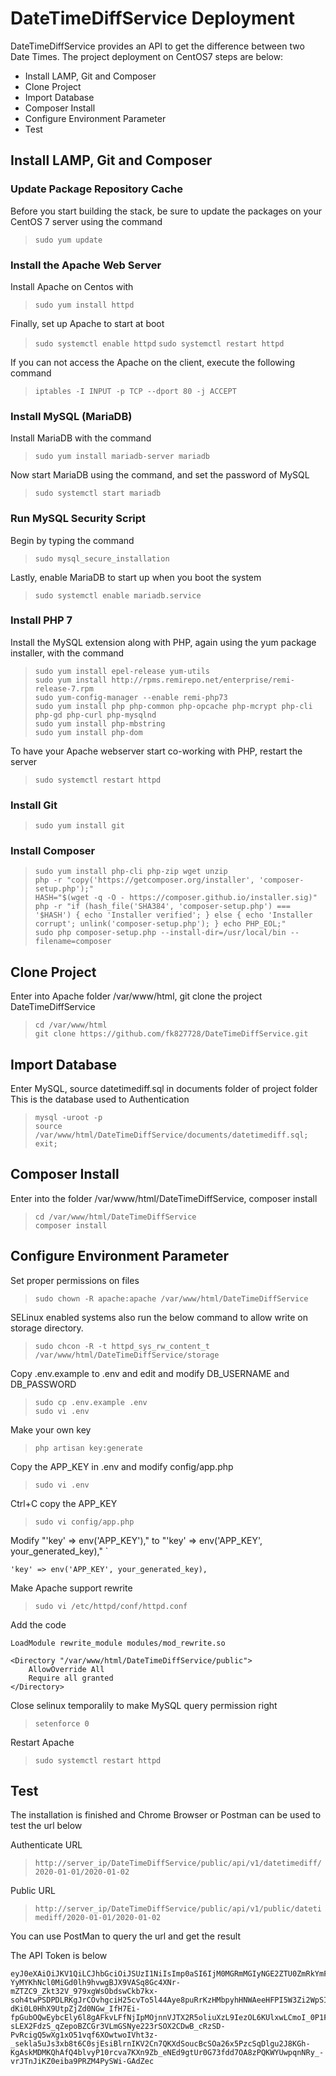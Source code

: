 # DateTimeDiffService Deployment

DateTimeDiffService provides an API to get the difference between two Date Times. The project deployment on CentOS7 steps are below:

- Install LAMP, Git and Composer
- Clone Project
- Import Database
- Composer Install
- Configure Environment Parameter
- Test

## Install LAMP, Git and Composer

### Update Package Repository Cache

Before you start building the stack, be sure to update the packages on your CentOS 7 server using the command

>`sudo yum update`

### Install the Apache Web Server

Install Apache on Centos with

>`sudo yum install httpd`

Finally, set up Apache to start at boot

>`sudo systemctl enable httpd`
>`sudo systemctl restart httpd`

If you can not access the Apache on the client, execute the following command

>`iptables -I INPUT -p TCP --dport 80 -j ACCEPT`

### Install MySQL (MariaDB)

Install MariaDB with the command

>`sudo yum install mariadb-server mariadb`

Now start MariaDB using the command, and set the password of MySQL

>`sudo systemctl start mariadb`

### Run MySQL Security Script

Begin by typing the command

>`sudo mysql_secure_installation`

Lastly, enable MariaDB to start up when you boot the system

>`sudo systemctl enable mariadb.service`

### Install PHP 7

Install the MySQL extension along with PHP, again using the yum package installer, with the command

>`sudo yum install epel-release yum-utils`<br>
>`sudo yum install http://rpms.remirepo.net/enterprise/remi-release-7.rpm`<br>
>`sudo yum-config-manager --enable remi-php73`<br>
>`sudo yum install php php-common php-opcache php-mcrypt php-cli php-gd php-curl php-mysqlnd`<br>
>`sudo yum install php-mbstring`<br>
>`sudo yum install php-dom`

To have your Apache webserver start co-working with PHP, restart the server

>`sudo systemctl restart httpd`

### Install Git

>`sudo yum install git`

### Install Composer

>`sudo yum install php-cli php-zip wget unzip`<br>
>`php -r "copy('https://getcomposer.org/installer', 'composer-setup.php');"`<br>
>`HASH="$(wget -q -O - https://composer.github.io/installer.sig)"`<br>
>`php -r "if (hash_file('SHA384', 'composer-setup.php') === '$HASH') { echo 'Installer verified'; } else { echo 'Installer corrupt'; unlink('composer-setup.php'); } echo PHP_EOL;"`<br>
>`sudo php composer-setup.php --install-dir=/usr/local/bin --filename=composer`

## Clone Project

Enter into Apache folder /var/www/html, git clone the project DateTimeDiffService

>`cd /var/www/html`<br>
>`git clone https://github.com/fk827728/DateTimeDiffService.git`

## Import Database

Enter MySQL, source datetimediff.sql in documents folder of project folder<br>
This is the database used to Authentication

>`mysql -uroot -p`<br>
>`source /var/www/html/DateTimeDiffService/documents/datetimediff.sql;`<br>
>`exit;`

## Composer Install

Enter into the folder /var/www/html/DateTimeDiffService, composer install

>`cd /var/www/html/DateTimeDiffService`<br>
>`composer install`

## Configure Environment Parameter

Set proper permissions on files

>`sudo chown -R apache:apache /var/www/html/DateTimeDiffService`

SELinux enabled systems also run the below command to allow write on storage directory.

>`sudo chcon -R -t httpd_sys_rw_content_t /var/www/html/DateTimeDiffService/storage`

Copy .env.example to .env and edit and modify DB_USERNAME and DB_PASSWORD

>`sudo cp .env.example .env`<br>
>`sudo vi .env`<br>

Make your own key

>`php artisan key:generate`

Copy the APP_KEY in .env and modify config/app.php

>`sudo vi .env`<br>

Ctrl+C copy the APP_KEY

>`sudo vi config/app.php`<br>

Modify "'key' => env('APP_KEY')," to "'key' => env('APP_KEY', your_generated_key)," `

```
'key' => env('APP_KEY', your_generated_key),
```


Make Apache support rewrite

>`sudo vi /etc/httpd/conf/httpd.conf`

Add the code 

```
LoadModule rewrite_module modules/mod_rewrite.so

<Directory "/var/www/html/DateTimeDiffService/public">
    AllowOverride All
    Require all granted
</Directory>
```

Close selinux temporalily to make MySQL query permission right

>`setenforce 0`

Restart Apache

>`sudo systemctl restart httpd`

## Test

The installation is finished and Chrome Browser or Postman can be used to test the url below

Authenticate URL

>`http://server_ip/DateTimeDiffService/public/api/v1/datetimediff/2020-01-01/2020-01-02`

Public URL  

>`http://server_ip/DateTimeDiffService/public/api/v1/public/datetimediff/2020-01-01/2020-01-02`

You can use PostMan to query the url and get the result

The API Token is below

```
eyJ0eXAiOiJKV1QiLCJhbGciOiJSUzI1NiIsImp0aSI6IjM0MGRmMGIyNGE2ZTU0ZmRkYmFlOTk4MTJkOGQ3YjMyNzkyOGNiOGRjNTM0ZWJkNTZiNWE2Yjg5Nzk2ZTMyMThmYjQ4OGM2YTIyY2ZiM2NhIn0.eyJhdWQiOiIxIiwianRpIjoiMzQwZGYwYjI0YTZlNTRmZGRiYWU5OTgxMmQ4ZDdiMzI3OTI4Y2I4ZGM1MzRlYmQ1NmI1YTZiODk3OTZlMzIxOGZiNDg4YzZhMjJjZmIzY2EiLCJpYXQiOjE1OTQzOTcyMDQsIm5iZiI6MTU5NDM5NzIwNCwiZXhwIjoxNjI1OTMzMjA0LCJzdWIiOiIxIiwic2NvcGVzIjpbXX0.YHPJwxtP9t2y8Vlqsk4khsv6X2w9ut1c6llGITwoLByo6uT3rpoCxCH_cJTPPbMcpQkwVJvykUnApOITYWYSV2HwkYaEp-YyMYKhNcl0MiGd0lh9hvwgBJX9VASq8Gc4XNr-mZTZC9_Zkt32V_979xgWsObdswCkb7kx-soh4twPSDPDLRKgJrCOvhgciH25cvTo5l44Aye8puRrKzHMbpyhHNWAeeHFPI5W3Zi2WpSIfLC3O_5WZkp3RhKTECYgHWiamPOIZlyIY68KjeRqsW9eVdFKiKFb29YWt8uw8mflgyuis0Tv3FpA_KO-dKi0L0HhX9UtpZjZd0NGw_IfH7Ei-fpGubOQwEybcEly6l8gAFkvLFfNjIpMOjnnVJTX2R5oliuXzL9IezOL6KUlxwLCmoI_0P1FXBf09QkpM6Yh6Yp8-sLEX2FdzS_qZepoBZCGr3VLmGSNye223rSOX2CDwB_cRzSD-PvRcigQ5wXg1xO51vqf6XOwtwoIVht3z-_sekla5uJs3xb8t6C0sjEsiBlrnIKV2Cn7QKXdSoucBcSOa26x5PzcSqDlgu2J8KGh-KgAskMDMKQhAfQ4blvyP10rcva7KXn9Zb_eNEd9gtUr0G73fdd7OA8zPQKWYUwpqnNRy_-vrJTnJiKZ0eiba9PRZM4PySWi-GAdZec
```